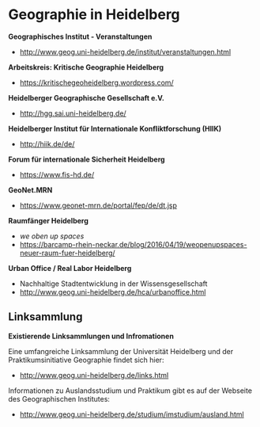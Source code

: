 # Geographie in Heidelberg

**Geographisches Institut - Veranstaltungen**

- http://www.geog.uni-heidelberg.de/institut/veranstaltungen.html

**Arbeitskreis: Kritische Geographie Heidelberg**

- https://kritischegeoheidelberg.wordpress.com/

**Heidelberger Geographische Gesellschaft e.V.**

- http://hgg.sai.uni-heidelberg.de/

**Heidelberger Institut für Internationale Konfliktforschung (HIIK)**

- http://hiik.de/de/

**Forum für  internationale Sicherheit Heidelberg**

- https://www.fis-hd.de/

**GeoNet.MRN**

- https://www.geonet-mrn.de/portal/fep/de/dt.jsp

**Raumfänger Heidelberg**

- *we oben up spaces*
- https://barcamp-rhein-neckar.de/blog/2016/04/19/weopenupspaces-neuer-raum-fuer-heidelberg/

**Urban Office / Real Labor Heidelberg**

- Nachhaltige Stadtentwicklung in der Wissensgesellschaft
- http://www.geog.uni-heidelberg.de/hca/urbanoffice.html


## Linksammlung

**Existierende Linksammlungen und Infromationen**

Eine umfangreiche Linksammlung der Universität Heidelberg und der Praktikumsinitiative Geographie findet sich hier:
- http://www.geog.uni-heidelberg.de/links.html

Informationen zu Auslandsstudium und Praktikum gibt es auf der Webseite des Geographischen Institutes:
- http://www.geog.uni-heidelberg.de/studium/imstudium/ausland.html


